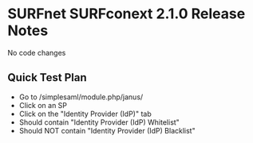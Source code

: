 # SURFnet SURFconext 2.1.0 Release Notes #

No code changes

Quick Test Plan
---------------

* Go to /simplesaml/module.php/janus/
* Click on an SP
* Click on the "Identity Provider (IdP)" tab
* Should contain "Identity Provider (IdP) Whitelist"
* Should NOT contain "Identity Provider (IdP) Blacklist"
